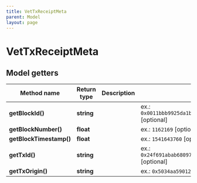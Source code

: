 ```yaml
---
title: VetTxReceiptMeta
parent: Model
layout: page
---
```


# VetTxReceiptMeta

## Model getters

Method name | Return type | Description | Notes
------------ | ------------- | ------------- | -------------
**getBlockId()** | **string** |  | ex.: `0x0011bbb9925da1b54035e2a870abe336bc79a3b083303646b87a3315c11c963b` [optional]
**getBlockNumber()** | **float** |  | ex.: `1162169` [optional]
**getBlockTimestamp()** | **float** |  | ex.: `1541643760` [optional]
**getTxId()** | **string** |  | ex.: `0x24f691abab680972437028af22bc7a43c3fbe8d6d7eefc420dea2daf554758a7` [optional]
**getTxOrigin()** | **string** |  | ex.: `0x5034aa590125b64023a0262112b98d72e3c8e40e` [optional]

